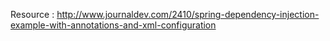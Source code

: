 Resource : http://www.journaldev.com/2410/spring-dependency-injection-example-with-annotations-and-xml-configuration